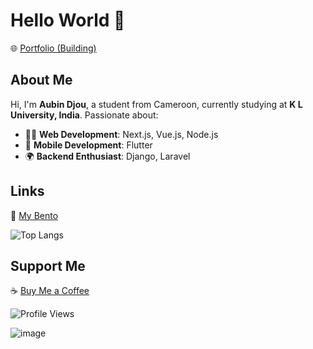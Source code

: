 # Hello World 👋  
🌐 [Portfolio (Building)](https://acelestdev.vercel.app/)

## About Me  
Hi, I'm **Aubin Djou**, a student from Cameroon, currently studying at **K L University, India**. Passionate about:  
- 👨‍💻 **Web Development**: Next.js, Vue.js, Node.js  
- 📱 **Mobile Development**: Flutter  
- 🌍 **Backend Enthusiast**: Django, Laravel  

## Links  
🔗 [My Bento](https://bento.me/aubindjou)

![Top Langs](https://github-readme-stats.vercel.app/api/top-langs/?username=acelest&layout=compact)

## Support Me  
☕ [Buy Me a Coffee](https://buymeacoffee.com/acelestcode)  

![Profile Views](https://komarev.com/ghpvc/?username=acelest&color=yellow)

![image](https://github.com/user-attachments/assets/5a8def61-a658-48fd-b3e8-7382a4f08995)
